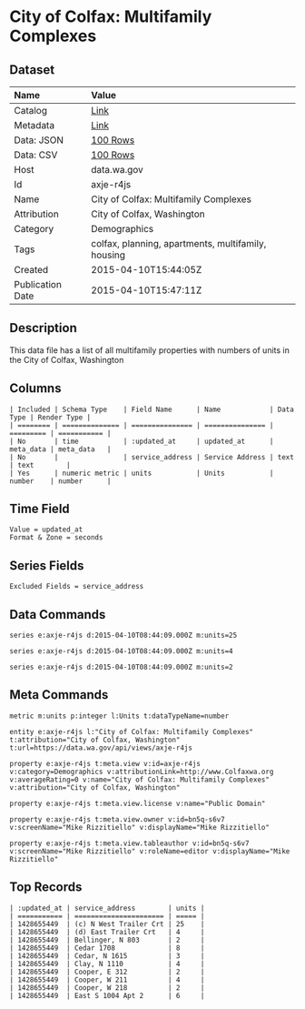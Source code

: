 # City of Colfax: Multifamily Complexes

## Dataset

| Name | Value |
| :--- | :---- |
| Catalog | [Link](https://catalog.data.gov/dataset/city-of-colfax-multifamily-complexes) |
| Metadata | [Link](https://data.wa.gov/api/views/axje-r4js) |
| Data: JSON | [100 Rows](https://data.wa.gov/api/views/axje-r4js/rows.json?max_rows=100) |
| Data: CSV | [100 Rows](https://data.wa.gov/api/views/axje-r4js/rows.csv?max_rows=100) |
| Host | data.wa.gov |
| Id | axje-r4js |
| Name | City of Colfax: Multifamily Complexes |
| Attribution | City of Colfax, Washington |
| Category | Demographics |
| Tags | colfax, planning, apartments, multifamily, housing |
| Created | 2015-04-10T15:44:05Z |
| Publication Date | 2015-04-10T15:47:11Z |

## Description

This data file has a list of all multifamily properties with numbers of units in the City of Colfax, Washington

## Columns

```ls
| Included | Schema Type    | Field Name      | Name            | Data Type | Render Type |
| ======== | ============== | =============== | =============== | ========= | =========== |
| No       | time           | :updated_at     | updated_at      | meta_data | meta_data   |
| No       |                | service_address | Service Address | text      | text        |
| Yes      | numeric metric | units           | Units           | number    | number      |
```

## Time Field

```ls
Value = updated_at
Format & Zone = seconds
```

## Series Fields

```ls
Excluded Fields = service_address
```

## Data Commands

```ls
series e:axje-r4js d:2015-04-10T08:44:09.000Z m:units=25

series e:axje-r4js d:2015-04-10T08:44:09.000Z m:units=4

series e:axje-r4js d:2015-04-10T08:44:09.000Z m:units=2
```

## Meta Commands

```ls
metric m:units p:integer l:Units t:dataTypeName=number

entity e:axje-r4js l:"City of Colfax: Multifamily Complexes" t:attribution="City of Colfax, Washington" t:url=https://data.wa.gov/api/views/axje-r4js

property e:axje-r4js t:meta.view v:id=axje-r4js v:category=Demographics v:attributionLink=http://www.Colfaxwa.org v:averageRating=0 v:name="City of Colfax: Multifamily Complexes" v:attribution="City of Colfax, Washington"

property e:axje-r4js t:meta.view.license v:name="Public Domain"

property e:axje-r4js t:meta.view.owner v:id=bn5q-s6v7 v:screenName="Mike Rizzitiello" v:displayName="Mike Rizzitiello"

property e:axje-r4js t:meta.view.tableauthor v:id=bn5q-s6v7 v:screenName="Mike Rizzitiello" v:roleName=editor v:displayName="Mike Rizzitiello"
```

## Top Records

```ls
| :updated_at | service_address        | units | 
| =========== | ====================== | ===== | 
| 1428655449  | (c) N West Trailer Crt | 25    | 
| 1428655449  | (d) East Trailer Crt   | 4     | 
| 1428655449  | Bellinger, N 803       | 2     | 
| 1428655449  | Cedar 1708             | 8     | 
| 1428655449  | Cedar, N 1615          | 3     | 
| 1428655449  | Clay, N 1110           | 4     | 
| 1428655449  | Cooper, E 312          | 2     | 
| 1428655449  | Cooper, W 211          | 4     | 
| 1428655449  | Cooper, W 218          | 2     | 
| 1428655449  | East S 1004 Apt 2      | 6     | 
```